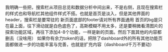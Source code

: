 我明确一些把，搜索栏从项目总览和数据分析中间出来，不是右侧，且现在搜索栏的样式也和导航栏其他组件样式不搭。也就是首页是淡入，但是其他界面的header，搜索栏是要常驻的
新页面底部的footer请对所有界面通用
首页的bg是只在最上面，往下滑动就是白色底色了，高斯模糊不用太多，还是要稍微看清图片的
探索功能区域，再往下添加4-8个功能，一样是新的页面。然后下面其他的内容都删去（没啥用）
如果你有余力token的话，把除了dashboard外的所有其他功能页面都做进一步的功能丰富与完善，也就是扩充内容（dashboard千万不要动）